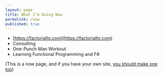 ```yaml
---
layout: page
title: What I’m Doing Now
permalink: /now
published: true
---
```


- [https://factorialhr.com](https://factorialhr.com)
- Consulting
- One-Punch Man Workout
- Learning Functional Programming and F#

(This is a now page, and if you have your own site, [you should make one too](https://nownownow.com/about))
